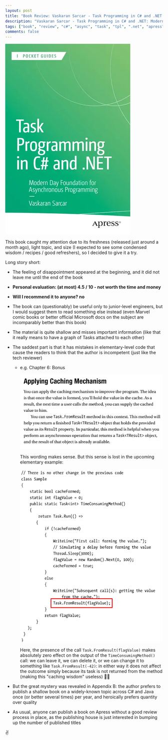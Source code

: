 ```yaml
---
layout: post
title: "Book Review: Vaskaran Sarcar - Task Programming in C# and .NET: Modern Day Foundation for Asynchronous Programming [2025]"
description: "Vaskaran Sarcar - Task Programming in C# and .NET: Modern Day Foundation for Asynchronous Programming [2025]. Score: 4.5 / 10 - not worth the time and money"
tags: ["book", "review", "c#", "async", "task", "tpl", ".net", "apress", "fail"]
comments: false
---
```


![Book Cover: Vaskaran Sarcar - Task Programming in C# and .NET: Modern Day Foundation for Asynchronous Programming [2025]](/content/img/2025-04-12-book-review-sarcar-task-programming-in-csharp-2025/sarcar-task-prog-csharp-2025.webp)

This book caught my attention due to its freshness (released just around a month ago), light topic, and size (I expected to see some condensed wisdom / recipes / good refreshers), so I decided to give it a try.

Long story short:

- The feeling of disappointment appeared at the beginning, and it did not leave me until the end of the book

- **Personal evaluation: (at most) 4.5 / 10 - not worth the time and money**

- **Will I recommend it to anyone? no**

- The book can (questionably) be useful only to junior-level engineers, but I would suggest them to read something else instead (even Marvel comic books or better official Microsoft docs on the subject are incomparably better than this book) 

- The material is quite shallow and misses important information (like that it really means to have a graph of Tasks attached to each other)

- The saddest part is that it has mistakes in elementary-level code that cause the readers to think that the author is incompetent (just like the tech reviewer)

  - e.g. Chapter 6: Bonus

    ![Book page 144](/content/img/2025-04-12-book-review-sarcar-task-programming-in-csharp-2025/example-1-1.webp)

    This wording makes sense. But this sense is lost in the upcoming elementary example:

    ![Book page 145](/content/img/2025-04-12-book-review-sarcar-task-programming-in-csharp-2025/example-1-2.webp)

    Here, the presence of the call `Task.FromResult(flagValue)` makes absolutely zero effect on the output of the `TimeConsumingMethod()` call: we can leave it, we can delete it, or we can change it to something like `Task.FromResult(-42)`: in either way it does not affect the outcome simply because its task is not returned from the method (making this "caching wisdom" useless) :man_facepalming:

- But the great mystery was revealed in Appendix B: the author prefers to publish a shallow book on a widely-known topic across C# and Java once (or better several times) per year, and heroically prefers quantity over quality

- As usual, anyone can publish a book on Apress without a good review process in place, as the publishing house is just interested in bumping up the number of published titles

:v:
